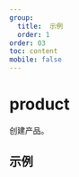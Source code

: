 ```yaml
---
group:
  title:  示例
  order: 1
order: 03
toc: content
mobile: false
---
```


# product

创建产品。

## 示例

<code src="./examples/product" compact background="#fff"></code>

